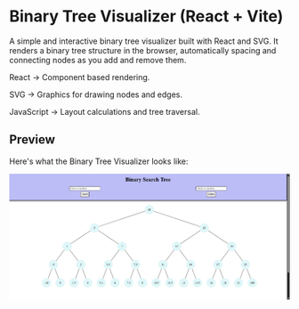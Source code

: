 # Binary Tree Visualizer (React + Vite)

A simple and interactive binary tree visualizer built with React and SVG.
It renders a binary tree structure in the browser, automatically spacing and connecting nodes as you add and remove them.


React -> Component based rendering.

SVG -> Graphics for drawing nodes and edges.

JavaScript -> Layout calculations and tree traversal.

## Preview
Here's what the Binary Tree Visualizer looks like:

![Binary Tree Screenshot](./BST_.jpg)
